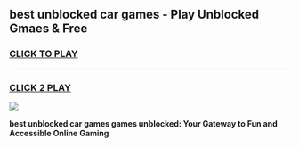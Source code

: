 
## best unblocked car games - Play Unblocked Gmaes & Free
<h3>
<a href="https://news.freeplayer.one?title=best_unblocked_car_games&ref=23F">CLICK TO PLAY</a></h3>
<hr>

<h3>
<a href="https://news.freeplayer.one?title=best_unblocked_car_games&ref=23F">CLICK 2 PLAY</a>
  
</h3>

<a href="https://news.freeplayer.one?title=best_unblocked_car_games&ref=23F/"><img src="https://clearcache.store/games.png"></a>


**best unblocked car games games unblocked: Your Gateway to Fun and Accessible Online Gaming**
